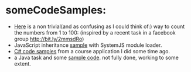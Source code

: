 # someCodeSamples:

- [Here](/samples/countNumbers.js) is a non trivial(and as confusing as I could think of:) way to count the numbers from 1 to 100: 
(inspired by a recent task in a facebook group http://bit.ly/2mmsdRo)
- JavaScript inheritance [sample](https://github.com/singularity0/JS_OOP_Company_Reporting/blob/master/app.js) with SystemJS module loader.
- [C# code samples](https://github.com/singularity0/hackBulgariaAppl2016) from a course application I did some time ago.
- a Java task and some [sample code](https://github.com/singularity0/OOPracticeZombies). not fully done, working to some extent. 

